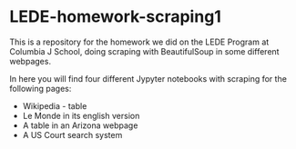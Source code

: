 # LEDE-homework-scraping1

This is a repository for the homework we did on the LEDE Program at Columbia J School, doing scraping with BeautifulSoup in some different webpages.

In here you will find four different Jypyter notebooks with scraping for the following pages:
- Wikipedia - table
- Le Monde in its english version
- A table in an Arizona webpage
- A US Court search system